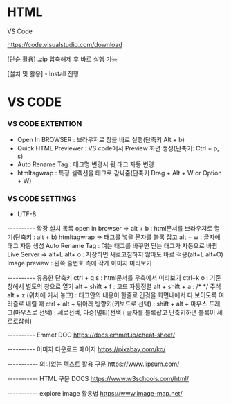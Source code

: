 # HTML

VS Code

https://code.visualstudio.com/download

[단순 활용] .zip 압축해제 후 바로 실행 가능

[설치 및 활용] - Install 진행

# VS CODE
### VS CODE EXTENTION
- Open In BROWSER : 브라우저로 창을 바로 실행(단축키 Alt + b)
- Quick HTML Previewer : VS code에서 Preview 화면 생성(단축키: Ctrl + p, s)
- Auto Rename Tag : 태그명 변경시 뒷 태그 자동 변경
- htmltagwrap : 특정 셀렉션을 태그로 감싸줌(단축키 Drag + Alt + W or Option + W)
  
### VS CODE SETTINGS
- UTF-8

---------- 확장 설치 목록
open in browser => alt + b : html문서를 브라우저로 열기(단축키 : alt + b)
htmltagwrap =>  태그를 넣을 문자를 블록 잡고 alt + w  : 글자에 태그 자동 생성
Auto Rename Tag : 여는 태그를 바꾸면 닫는 태그가 자동으로 바뀜
Live Server => alt+L alt+ o : 저장하면 새로고침하지 않아도 바로 적용(alt+L alt+O)
Image preview : 왼쪽 줄번호 측에 작게 이미지 미리보기


---------- 유용한 단축키
ctrl + q  s : html문서를 우측에서 미리보기
ctrl+k o : 기존창에서 별도의 창으로 열기
alt + shift + f : 코드 자동정렬
alt + shift + a : /*  */ 주석
alt + z (위치에 커서 놓고) : 태그안의 내용이 한줄로 긴것을 화면내에서 다 보이도록 여러줄로 내릴 때
ctrl + alt + 위아래 방향키(키보드로 선택)   : 
shift + alt + 마우스 드래그(마우스로 선택)  :   세로선택, 다중(멀티)선택 ( 글자를 블록잡고 단축키하면 블록이 세로로잡힘)


---------- Emmet DOC
https://docs.emmet.io/cheat-sheet/


---------- 이미지 다운로드 페이지
https://pixabay.com/ko/


----------- 의미없는 텍스트 활용 구문
https://www.lipsum.com/


----------- HTML 구문 DOCS
https://www.w3schools.com/html/


----------- explore image 활용법
https://www.image-map.net/
